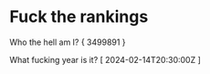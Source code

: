 # Fuck the rankings

Who the hell am I?
{ 3499891 }

What fucking year is it?
[ 2024-02-14T20:30:00Z ]
